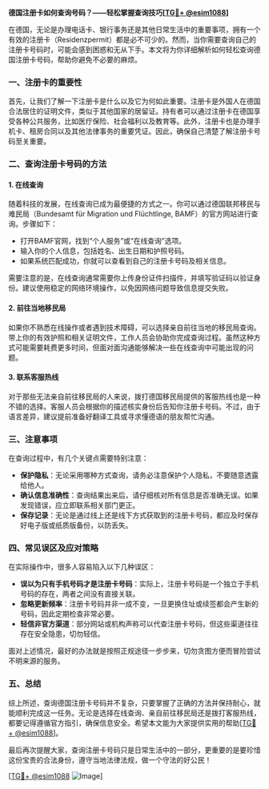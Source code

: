 **德国注册卡如何查询号码？——轻松掌握查询技巧[[TG💪+ @esim1088](https://t.me/s/esim1088)]**

在德国，无论是办理电话卡、银行事务还是其他日常生活中的重要事项，拥有一个有效的注册卡（Residenzpermit）都是必不可少的。然而，当你需要查询自己的注册卡号码时，可能会感到困惑和无从下手。本文将为你详细解析如何轻松查询德国注册卡号码，帮助你避免不必要的麻烦。

### 一、注册卡的重要性

首先，让我们了解一下注册卡是什么以及它为何如此重要。注册卡是外国人在德国合法居住的证明文件，类似于其他国家的居留证。持有者可以通过注册卡在德国享受各种公共服务，比如医疗保险、社会福利以及教育等。此外，注册卡也是办理手机卡、租房合同以及其他法律事务的重要凭证。因此，确保自己清楚了解注册卡号码至关重要。

### 二、查询注册卡号码的方法

#### 1. 在线查询

随着科技的发展，在线查询已成为最便捷的方式之一。你可以通过德国联邦移民与难民局（Bundesamt für Migration und Flüchtlinge, BAMF）的官方网站进行查询。步骤如下：

- 打开BAMF官网，找到“个人服务”或“在线查询”选项。
- 输入你的个人信息，包括姓名、出生日期和护照号码。
- 如果系统匹配成功，你就可以查看到自己的注册卡号码及相关信息。

需要注意的是，在线查询通常需要你上传身份证件扫描件，并填写验证码以验证身份。建议使用稳定的网络环境操作，以免因网络问题导致信息提交失败。

#### 2. 前往当地移民局

如果你不熟悉在线操作或者遇到技术障碍，可以选择亲自前往当地的移民局查询。带上你的有效护照和相关证明文件，工作人员会协助你完成查询过程。虽然这种方式可能需要耗费更多时间，但面对面沟通能够解决一些在线查询中可能出现的问题。

#### 3. 联系客服热线

对于那些无法亲自前往移民局的人来说，拨打德国移民局提供的客服热线也是一种不错的选择。客服人员会根据你的描述核实身份后告知你注册卡号码。不过，由于语言差异，建议提前准备好翻译工具或寻求懂德语的朋友帮忙沟通。

### 三、注意事项

在查询过程中，有几个关键点需要特别注意：

- **保护隐私**：无论采用哪种方式查询，请务必注意保护个人隐私，不要随意透露给他人。
- **确认信息准确性**：查询结果出来后，请仔细核对所有信息是否准确无误。如果发现错误，应立即联系相关部门更正。
- **保存记录**：无论是通过线上还是线下方式获取到的注册卡号码，都应及时保存好电子版或纸质版备份，以防丢失。

### 四、常见误区及应对策略

在实际操作中，很多人容易陷入以下几种误区：

- **误以为只有手机号码才是注册卡号码**：实际上，注册卡号码是一个独立于手机号码的存在，两者之间没有直接关联。
- **忽略更新频率**：注册卡号码并非一成不变，一旦更换住址或续签都会产生新的号码，因此定期检查非常必要。
- **轻信非官方渠道**：部分网站或机构声称可以代查注册卡号码，但这些渠道往往存在安全隐患，切勿轻信。

面对上述情况，最好的办法就是按照正规途径一步步来，切勿贪图方便而冒险尝试不明来源的服务。

### 五、总结

综上所述，查询德国注册卡号码并不复杂，只要掌握了正确的方法并保持耐心，就能顺利完成这一任务。无论是选择在线查询、亲自前往移民局还是拨打客服热线，都要记得遵循官方指引，确保信息安全。希望本文能为大家提供实用的帮助[[TG💪+ @esim1088](https://t.me/s/esim1088)]。

最后再次提醒大家，查询注册卡号码只是日常生活中的一部分，更重要的是要珍惜这份宝贵的合法身份，遵守当地法律法规，做一个守法的好公民！ 

[[TG💪+ @esim1088](https://t.me/s/esim1088) ![Image](https://i.postimg.cc/4NQfJmqS/Snipaste-2025-05-13-00-14-12.png)]